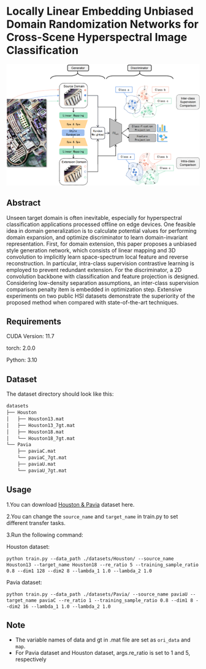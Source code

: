 # Locally Linear Embedding Unbiased Domain Randomization Networks for Cross-Scene Hyperspectral Image Classification

<p align='center'>
  <img src='abstract.png' width="800px">
</p>

## Abstract

Unseen target domain is often inevitable, especially for hyperspectral classification applications processed offline on edge devices. One feasible idea in domain generalization is to calculate potential values for performing domain expansion, and optimize discriminator to learn domain-invariant representation. First, for domain extension, this paper proposes a unbiased style generation network, which consists of linear mapping and 3D convolution to implicitly learn space-spectrum local feature and reverse reconstruction. In particular, intra-class supervision contrastive learning is employed to prevent redundant extension. For the discriminator, a 2D convolution backbone with classification and feature projection is designed. Considering low-density separation assumptions, an inter-class supervision comparison penalty item is embedded in optimization step. Extensive experiments on two public HSI datasets demonstrate the superiority of the proposed method when compared with state-of-the-art techniques.
## Requirements

CUDA Version: 11.7

torch: 2.0.0

Python: 3.10

## Dataset

The dataset directory should look like this:

```bash
datasets
├── Houston
│   ├── Houston13.mat
│   ├── Houston13_7gt.mat
│   ├── Houston18.mat
│   └── Houston18_7gt.mat
└── Pavia
    ├── paviaC.mat
    └── paviaC_7gt.mat
    ├── paviaU.mat
    └── paviaU_7gt.mat

```

## Usage

1.You can download [Houston &amp; Pavia](https://drive.google.com/drive/folders/1No-DNDT9P1HKsM9QKKJJzat8A1ZhVmmz?usp=drive_link) dataset here.

2.You can change the `source_name` and `target_name` in train.py to set different transfer tasks.

3.Run the following command:

Houston dataset:
```
python train.py --data_path ./datasets/Houston/ --source_name Houston13 --target_name Houston18 --re_ratio 5 --training_sample_ratio 0.8 --dim1 128 --dim2 8 --lambda_1 1.0 --lambda_2 1.0
```
Pavia dataset:
```
python train.py --data_path ./datasets/Pavia/ --source_name paviaU --target_name paviaC --re_ratio 1 --training_sample_ratio 0.8 --dim1 8 --dim2 16 --lambda_1 1.0 --lambda_2 1.0
```

## Note

- The variable names of data and gt in .mat file are set as `ori_data` and `map`.
- For Pavia dataset and Houston dataset, args.re_ratio is set to 1 and 5, respectively
